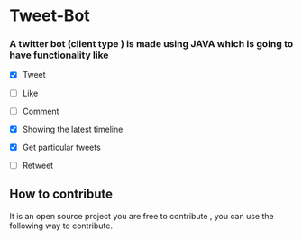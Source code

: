 # Tweet-Bot
### A twitter bot (client type ) is made using JAVA which is going to have functionality like
- [x] Tweet

- [ ] Like

- [ ] Comment 

- [x] Showing the latest timeline 

- [x] Get particular tweets
 
- [ ] Retweet

## How to contribute

It is an open source project you are free to contribute , you can use the following way to contribute.
